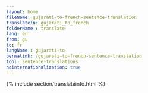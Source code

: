 ```yaml
---
layout: home
fileName: gujarati-to-french-sentence-translation
translatein: gujarati_to_french
folderName : translate
lang: en
from: gu
to: fr
langName : gujarati-to
permalink: /gujarati-to-french-sentence-translation
tool: sentence-translations
nointernationalization: true
---
```

{% include section/translateinto.html %}
